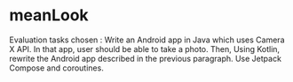 # meanLook

Evaluation tasks chosen : Write an Android app in Java which uses Camera X API. In that app, user should be able to take a photo. Then, Using Kotlin, rewrite the Android app described in the previous paragraph. Use Jetpack Compose and coroutines.
